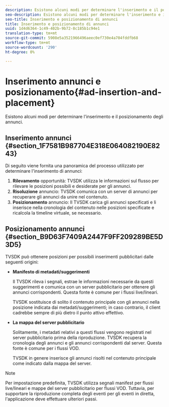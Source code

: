 ```yaml
---
description: Esistono alcuni modi per determinare l'inserimento e il posizionamento degli annunci.
seo-description: Esistono alcuni modi per determinare l'inserimento e il posizionamento degli annunci.
seo-title: Inserimento e posizionamento di annunci
title: Inserimento e posizionamento di annunci
uuid: 1d4d6364-1c49-402b-9b72-8c185b1c94e1
translation-type: tm+mt
source-git-commit: 5908e5a3521966496aeec0ef730e4a704fddfb68
workflow-type: tm+mt
source-wordcount: '290'
ht-degree: 0%

---
```



# Inserimento annunci e posizionamento{#ad-insertion-and-placement}

Esistono alcuni modi per determinare l&#39;inserimento e il posizionamento degli annunci.

## Inserimento annunci {#section_1F7581B987704E318E064082190E8243}

Di seguito viene fornita una panoramica del processo utilizzato per determinare l&#39;inserimento di annunci:

1. **Rilevamento** opportunità: TVSDK utilizza le informazioni sul flusso per rilevare le posizioni possibili e desiderate per gli annunci.
1. **Risoluzione** annuncio: TVSDK comunica con un server di annunci per recuperare gli annunci da unire nel contenuto.
1. **Posizionamento** annuncio: Il TVSDK carica gli annunci specificati e li inserisce nella cronologia del contenuto nelle posizioni specificate e ricalcola la timeline virtuale, se necessario.

## Posizionamento annunci {#section_B9D63F7409A2447F9FF209289BE5D3D5}

TVSDK può ottenere posizioni per possibili inserimenti pubblicitari dalle seguenti origini:

* **Manifesto di metadati/suggerimenti**

   Il TVSDK rileva i segnali, estrae le informazioni necessarie da questi suggerimenti e comunica con un server pubblicitario per ottenere gli annunci corrispondenti. Questa fonte è comune per i flussi live/lineari.

   TVSDK sostituisce di solito il contenuto principale con gli annunci nella posizione indicata dai metadati/suggerimenti; in caso contrario, il client cadrebbe sempre di più dietro il punto attivo effettivo.

* **La mappa del server pubblicitario**

   Solitamente, i metadati relativi a questi flussi vengono registrati nel server pubblicitario prima della riproduzione. TVSDK recupera la cronologia degli annunci e gli annunci corrispondenti dal server. Questa fonte è comune per i flussi VOD.

   TVSDK in genere inserisce gli annunci risolti nel contenuto principale come indicato dalla mappa del server.

>[!NOTE]
>
>Per impostazione predefinita, TVSDK utilizza segnali manifest per flussi live/lineari e mappe del server pubblicitario per flussi VOD. Tuttavia, per supportare la riproduzione completa degli eventi per gli eventi in diretta, l&#39;applicazione deve effettuare ulteriori passi.

